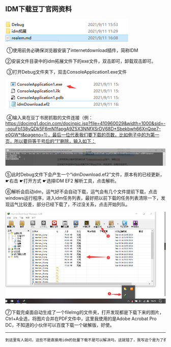 ## IDM下载豆丁官网资料

![image-20210911160824412](img.assets\image-20210911160824412.png)

​	①使用前务必确保浏览器安装了internetdownload插件，简称IDM

​	②安装文件目录中的idm拓展文件下的exe文件，双击即可，卸载双击即可。

​	③打开Debug文件夹下，双击ConsoleApplication1.exe文件

![image-20210911161349726](img.assets\\image-20210911161349726.png)

​	④输入来在豆丁书房抓取的文件连接（例：https://docimg1.docin.com/docinpic.jsp?file=410960029&width=1000&sid=--oouFb138yQDk5F6mN1fapgA9Z5X3NNfXSrDV68D*Sbekbwh66XnQqe7-e0GW*t&pageno=1），最后一位代表我们要下载的页数，比如例子中的为第一页，所以要将等于号后的“1”删除，输入如下：

![image-20210911161750911](img.assets\\image-20210911161750911.png)

​	⑤此时Debug文件下会产生一个“idmDownload.ef2”文件，原本有的已经更新，☛右击 ☛打开方式 ☛选择IDM EF2 解析工具，点击解析。

​	⑥解析会启动idm，运气好不会自动下载，运气会有几个文件提前下载，点击windows运行程序，进入idm任务列表，最好把以前下载的任务列表清除一下，发现运气比较差，部分已经下载了，不过没关系，点击开始列队。

![image-20210911162637808](img.assets\\image-20210911162637808.png)

​	⑦下载完桌面自动生成了一个fileImg的文件夹，打开发现都是下载下来的图片，Ctrl+A全选，将图片合并在PDF文件中，这里我使用的是Adobe Acrobat Pro DC，不知道的小伙伴可以百度下载一个破解版，好使。



------

```tex
到这里有人就问，这些不是直接用idm的批量下载不是可以解决吗，这就错了，我写这个是为了弥补idm的批量下载的两个缺陷，第一个缺陷：通配符（*）只能在连接中出现一次，但是，我们从豆丁图书获取的连接都是带有多个通配符的，所以，这里就导致我们不能使用批量下载这个功能。第二个缺陷：了解过.ef2文件的都知道，可以在idm中直接导入ef2文件产生idm下载队列，我们可以把连接复制到一个ef2文件中就可以解决了批量下载的问题了，显然我也是从这个想法出发去解决问题的，所以简单的复制连接到ef2肯定是用问题的，问题一，麻烦！问题二，idm用这样产生的文件名是默认的文件名，这和它解析连接的速度有关，所以当我们用下载下来的图片组装成PDF文件时，页码肯定是会乱序的，所以借用ef2文件解析后，不但可以对图片批量命名，在后面生成的页码也是不会乱序。
```

